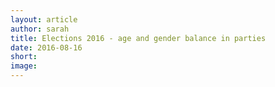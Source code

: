 ```yaml
---
layout: article
author: sarah
title: Elections 2016 - age and gender balance in parties
date: 2016-08-16
short: 
image: 
---
```


<iframe src="https://static.code4sa.org/scatter_2016_lge/index.html?initialWidth=843&amp;childId=code4sa-election-index" width="100%" scrolling="no" marginheight="0" frameborder="0" height="0px" style="height: 0px;"></iframe>
